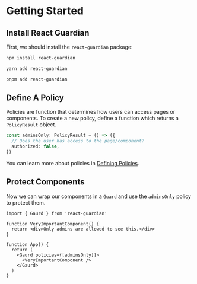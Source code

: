 # Getting Started

## Install React Guardian

First, we should install the `react-guardian` package:

```sh
npm install react-guardian
```

```sh
yarn add react-guardian
```

```sh
pnpm add react-guardian
```

## Define A Policy

Policies are function that determines how users can access pages or components.
To create a new policy, define a function which returns a `PolicyResult` object.

```ts
const adminsOnly: PolicyResult = () => ({
  // Does the user has access to the page/component?
  authorized: false,
})
```

You can learn more about policies in [Defining Policies](/defining-policies).

## Protect Components

Now we can wrap our components in a `Guard` and use the `adminsOnly` policy to
protect them.

```tsx
import { Gaurd } from 'react-guardian'

function VeryImportantComponent() {
  return <div>Only admins are allowed to see this.</div>
}

function App() {
  return (
    <Gaurd policies={[adminsOnly]}>
      <VeryImportantComponent />
    </Gaurd>
  )
}
```

